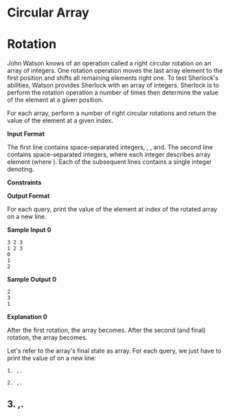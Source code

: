 # Circular Array

# Rotation

John Watson knows of an operation called a right circular rotation on an array of integers. One rotation
operation moves the last array element to the first position and shifts all remaining elements right one. To
test Sherlock's abilities, Watson provides Sherlock with an array of integers. Sherlock is to perform the
rotation operation a number of times then determine the value of the element at a given position.

For each array, perform a number of right circular rotations and return the value of the element at a given
index.

**Input Format**

The first line contains space-separated integers, , , and.
The second line contains space-separated integers, where each integer describes array element
(where ).
Each of the subsequent lines contains a single integer denoting.

**Constraints**

**Output Format**

For each query, print the value of the element at index of the rotated array on a new line.

**Sample Input 0**

```
3 2 3
1 2 3
0
1
2
```
**Sample Output 0**

```
2
3
1
```
**Explanation 0**

After the first rotation, the array becomes.
After the second (and final) rotation, the array becomes.

Let's refer to the array's final state as array. For each query, we just have to print the value of
on a new line:

```
1. ,.
```
```
2. ,.
```

## 3. ,.


